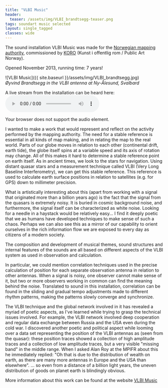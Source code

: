 ```yaml
---
title: "VLBI Music"
header:
  teaser: /assets/img/VLBI_brandtsegg-teaser.png
tags: soundart music selected
layout: single_tagged
classes: wide
---
```


The sound installation VLBI Music was made for the [Norwegian mapping authority](http://kartverket.no/), commissioned by [KORO](http://www.koro.no/) (Kunst i offentlig rom / Public Art Norway).

Opened November 2013, running time: 7 years!  

![VLBI Music]({{ site.baseurl }}/assets/img/VLBI_brandtsegg.jpg)  
*&#216;yvind Brandtsegg in the VLBI antenna at Ny-&#8491;lesund, Svalbard*

A live stream from the installation can be heard here: 
<audio controls="controls">
  <source type="audio/mp3" src="http://78.26.42.186:9000/stream/1/;"></source>
  <p>Your browser does not support the audio element.</p>
</audio>


I wanted to make a work that would represent and reflect on the activity performed by the mapping authority. The need for a stable reference is essential in all kinds of map making, and in relating the map to the real world. Parts of our globe moves in relation to each other (continental drift, earth tide), the globe itself spins at a variable speed and its axis of rotation may change. All of this makes it hard to determine a stable reference point on earth itself. As in ancient times, we look to the stars for navigation. Using distant quasar stars and a measurement technique called VLBI (Very Long Baseline Interferometry), we can get this stable reference. This reference is used to calculate earth surface positions in relation to satellites (e.g. for GPS) down to millimeter precision.

 

What is artistically interesting about this (apart from working with a signal that originated more than a billion years ago) is the fact that the signal from the quasars is extremely noisy. It is buried in cosmic background noise, and furthermore, the signal itself can be characterized as white noise. Looking for a needle in a haystack would be relatively easy... I find it deeply poetic that we as humans have developed techniques to make sense of such a chaos. Perhaps we can also see this as a mirror of our capability to orient ourselves in the rich information flow we are exposed to every day as citizens of a modern society.

The composition and development of musical themes, sound structures and internal features of the sounds are all based on different aspects of the VLBI system as used in observation and calculation.

 

In particular, we could mention correlation techniques used in the precise calculation of position for each separate observation antenna in relation to other antennas. When a signal is noisy, one observer cannot make sense of it, but two or more observers working in common can find the meaning behind the noise. Translated to sound in this installation, correlation can be found in the sliding and gradual tempo adjustments made to different rhythm patterns, making the patterns slowly converge and synchronize.

The VLBI technique and the global network involved in it has revealed a myriad of poetic aspects, as I've learned while trying to grasp the technical issues involved. For example, the VLBI network involved deep cooperation and regular data exchange between Russia and the USA even during the cold war. I discovered another poetic and political aspect  while looming over a data set representing the position of the VLBI antennas as (seen from the quasar): these position traces showed a collection of high amplitude traces and a collection of low amplitude traces, but a very visible "missing band" in the middle range. When I asked Alan Roy at the MPIFR about this he immediately replied: "Oh that is due to the distribution of wealth on earth, as there are many more antennas in Europe and the USA than elsewhere". ... so even from a distance of a billion light years, the uneven distribution of goods on planet earth is blindingly obvious.

More information about this work can be found at the website [VLBI Music](https://www.researchcatalogue.net/view/55360/55361)
